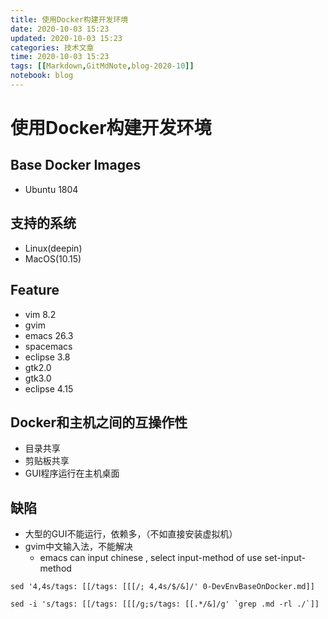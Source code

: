 ```yaml
---
title: 使用Docker构建开发环境
date: 2020-10-03 15:23
updated: 2020-10-03 15:23
categories: 技术文章
time: 2020-10-03 15:23
tags: [[Markdown,GitMdNote,blog-2020-10]]
notebook: blog
---
```


# 使用Docker构建开发环境

## Base Docker Images

- Ubuntu 1804

## 支持的系统

- Linux(deepin)
- MacOS(10.15)

## Feature

- vim 8.2
- gvim
- emacs 26.3
- spacemacs
- eclipse 3.8
- gtk2.0
- gtk3.0
- eclipse 4.15

## Docker和主机之间的互操作性

- 目录共享
- 剪贴板共享
- GUI程序运行在主机桌面

## 缺陷

- 大型的GUI不能运行，依赖多，（不如直接安装虚拟机）
- gvim中文输入法，不能解决
  - emacs can input chinese , select input-method of use set-input-method

```
sed '4,4s/tags: [[/tags: [[[/; 4,4s/$/&]/' 0-DevEnvBaseOnDocker.md]]

sed -i 's/tags: [[/tags: [[[/g;s/tags: [[.*/&]/g' `grep .md -rl ./`]]
```

